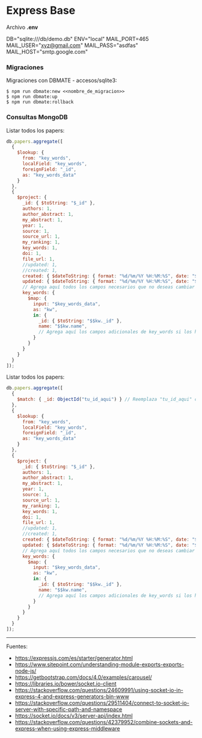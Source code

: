 # Express Base


Archivo <b>.env</b>

DB="sqlite:///db/demo.db"
ENV="local"
MAIL_PORT=465
MAIL_USER="xyz@gmail.com"
MAIL_PASS="asdfas"
MAIL_HOST="smtp.google.com"

### Migraciones

Migraciones con DBMATE - accesos/sqlite3:

    $ npm run dbmate:new <<nombre_de_migracion>>
    $ npm run dbmate:up
    $ npm run dbmate:rollback

### Consultas MongoDB

Listar todos los papers:

```javascript
db.papers.aggregate([
  {
    $lookup: {
      from: "key_words",
      localField: "key_words",
      foreignField: "_id",
      as: "key_words_data"
    }
  },
  {
    $project: {
      _id: { $toString: "$_id" },
      authors: 1,
      author_abstract: 1,
      my_abstract: 1,
      year: 1,
      source: 1,
      source_url: 1,
      my_ranking: 1,
      key_words: 1,
      doi: 1,
      file_url: 1,
      //updated: 1,
      //created: 1,
      created: { $dateToString: { format: "%d/%m/%Y %H:%M:%S", date: "$created", timezone: "-05:00" } },
      updated: { $dateToString: { format: "%d/%m/%Y %H:%M:%S", date: "$updated", timezone: "-05:00" } },
      // Agrega aquí todos los campos necesarios que no deseas cambiar
      key_words: {
        $map: {
          input: "$key_words_data",
          as: "kw",
          in: {
            _id: { $toString: "$$kw._id" },
            name: "$$kw.name",
            // Agrega aquí los campos adicionales de key_words si los hay
          }
        }
      }
    }
  }
]);
```

Listar todos los papers:

```javascript
db.papers.aggregate([
  {
    $match: { _id: ObjectId("tu_id_aqui") } // Reemplaza "tu_id_aqui" con el ID específico que deseas buscar
  },
  {
    $lookup: {
      from: "key_words",
      localField: "key_words",
      foreignField: "_id",
      as: "key_words_data"
    }
  },
  {
    $project: {
      _id: { $toString: "$_id" },
      authors: 1,
      author_abstract: 1,
      my_abstract: 1,
      year: 1,
      source: 1,
      source_url: 1,
      my_ranking: 1,
      key_words: 1,
      doi: 1,
      file_url: 1,
      //updated: 1,
      //created: 1,
      created: { $dateToString: { format: "%d/%m/%Y %H:%M:%S", date: "$created", timezone: "-05:00" } },
      updated: { $dateToString: { format: "%d/%m/%Y %H:%M:%S", date: "$updated", timezone: "-05:00" } },
      // Agrega aquí todos los campos necesarios que no deseas cambiar
      key_words: {
        $map: {
          input: "$key_words_data",
          as: "kw",
          in: {
            _id: { $toString: "$$kw._id" },
            name: "$$kw.name",
            // Agrega aquí los campos adicionales de key_words si los hay
          }
        }
      }
    }
  }
]);
```

---

Fuentes:

+ https://expressjs.com/es/starter/generator.html
+ https://www.sitepoint.com/understanding-module-exports-exports-node-js/
+ https://getbootstrap.com/docs/4.0/examples/carousel/
+ https://libraries.io/bower/socket.io-client
+ https://stackoverflow.com/questions/24609991/using-socket-io-in-express-4-and-express-generators-bin-www
+ https://stackoverflow.com/questions/29511404/connect-to-socket-io-server-with-specific-path-and-namespace
+ https://socket.io/docs/v3/server-api/index.html
+ https://stackoverflow.com/questions/42379952/combine-sockets-and-express-when-using-express-middleware
